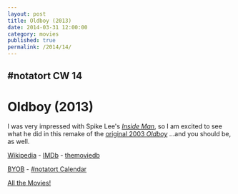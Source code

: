 ```yaml
---
layout: post
title: Oldboy (2013)
date: 2014-03-31 12:00:00
category: movies
published: true
permalink: /2014/14/
---
```


## \#notatort CW 14
# Oldboy \(2013\)

I was very impressed with Spike Lee's *[Inside Man](http://en.wikipedia.org/wiki/Inside_man)*, so I am excited to see what he did in this remake of the <a href="http://en.wikipedia.org/wiki/Oldboy_(2003_film)">original 2003 *Oldboy*</a> …and you should be, as well.

<a href="http://en.wikipedia.org/wiki/Oldboy_(2013_film)">Wikipedia</a> - [IMDb](http://www.imdb.com/title/tt1321511/?ref_=fn_al_tt_1) - [themoviedb](http://www.themoviedb.org/movie/87516-oldboy)

<a href="http://en.wikipedia.org/wiki/BYOB_(beverage)">BYOB</a> - <a href="webcal://p09-calendarws.icloud.com/ca/subscribe/1/njhFKcFiNF5cQxQ-plsJccGfbuvf1pXvgKeMqimgE4ZFRgZps-DrReteg83YbLJaRhjuvwVD1DJ3eqmzmueLudNx8k_GF1p4khyUtrXpRxo">#notatort Calendar</a>

[All the Movies!](http://notatort.com/allthemovies/)

<!--include jquery & backstretch-->

<script type="text/javascript" src="https://ajax.googleapis.com/ajax/libs/jquery/1.7.2/jquery.min.js"></script>

<script type="text/javascript" src="http://notatort.com/jquery.backstretch.min.js"></script>

<script type="text/javascript">

$(function(){

     $(window).resize(function(){
     
         if($(this).width() >= 767){
         
             $.backstretch("http://notatort.com/bg1414.jpg", {speed: 150});
             
         }
         
      })
      
      .resize();//trigger resize on page load
      
});

</script>